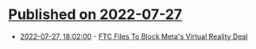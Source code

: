 # [Published on 2022-07-27](index.md)

* [2022-07-27, 18:02:00](https://tech.slashdot.org/story/22/07/27/182211/ftc-files-to-block-metas-virtual-reality-deal?utm_source=rss1.0mainlinkanon&utm_medium=feed) - [FTC Files To Block Meta's Virtual Reality Deal](https://tech.slashdot.org/story/22/07/27/182211/ftc-files-to-block-metas-virtual-reality-deal?utm_source=rss1.0mainlinkanon&utm_medium=feed)
